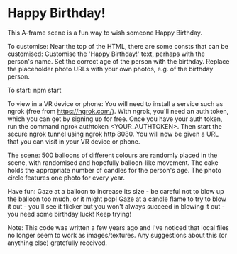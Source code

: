 # Happy Birthday! #

This A-frame scene is a fun way to wish someone Happy Birthday.

To customise:
Near the top of the HTML, there are some consts that can be customised:
Customise the 'Happy Birthday!' text, perhaps with the person's name.
Set the correct age of the person with the birthday.
Replace the placeholder photo URLs with your own photos, e.g. of the birthday person.

To start:
npm start

To view in a VR device or phone:
You will need to install a service such as ngrok (free from https://ngrok.com/).
With ngrok, you'll need an auth token, which you can get by signing up for free.
Once you have your auth token, run the command ngrok authtoken <YOUR_AUTHTOKEN>.
Then start the secure ngrok tunnel using ngrok http 8080.
You will now be given a URL that you can visit in your VR device or phone.

The scene:
500 balloons of different colours are randomly placed in the scene, with randomised and hopefully balloon-like movement.
The cake holds the appropriate number of candles for the person's age.
The photo circle features one photo for every year.

Have fun:
Gaze at a balloon to increase its size - be careful not to blow up the balloon too much, or it might pop!
Gaze at a candle flame to try to blow it out - you'll see it flicker but you won't always succeed in blowing it out - you need some birthday luck! Keep trying!

Note:
This code was written a few years ago and I've noticed that local files no longer seem to work as images/textures.
Any suggestions about this (or anything else) gratefully received.